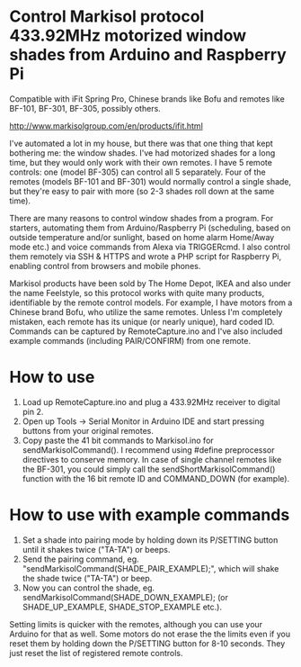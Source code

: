 # Control Markisol protocol 433.92MHz motorized window shades from Arduino and Raspberry Pi
Compatible with iFit Spring Pro, Chinese brands like Bofu and remotes like BF-101, BF-301, BF-305, possibly others.

http://www.markisolgroup.com/en/products/ifit.html

I've automated a lot in my house, but there was that one thing that kept bothering me: the window shades. I've had motorized shades for a long time, but they would only work with their own remotes. I have 5 remote controls: one (model BF-305) can control all 5 separately. Four of the remotes (models BF-101 and BF-301) would normally control a single shade, but they're easy to pair with more (so 2-3 shades roll down at the same time).

There are many reasons to control window shades from a program. For starters, automating them from Arduino/Raspberry Pi (scheduling, based on outside temperature and/or sunlight, based on home alarm Home/Away mode etc.) and voice commands from Alexa via TRIGGERcmd. I also control them remotely via SSH & HTTPS and wrote a PHP script for Raspberry Pi, enabling control from browsers and mobile phones.

Markisol products have been sold by The Home Depot, IKEA and also under the name Feelstyle, so this protocol works with quite many products, identifiable by the remote control models. For example, I have motors from a Chinese brand Bofu, who utilize the same remotes. Unless I'm completely mistaken, each remote has its unique (or nearly unique), hard coded ID. Commands can be captured by RemoteCapture.ino and I've also included example commands (including PAIR/CONFIRM) from one remote.


# How to use
1. Load up RemoteCapture.ino and plug a 433.92MHz receiver to digital pin 2.
2. Open up Tools -> Serial Monitor in Arduino IDE and start pressing buttons from your original remotes.
3. Copy paste the 41 bit commands to Markisol.ino for sendMarkisolCommand(). I recommend using #define preprocessor directives to conserve memory. In case of single channel remotes like the BF-301, you could simply call the sendShortMarkisolCommand() function with the 16 bit remote ID and COMMAND_DOWN (for example).


# How to use with example commands
1. Set a shade into pairing mode by holding down its P/SETTING button until it shakes twice ("TA-TA") or beeps.
2. Send the pairing command, eg. "sendMarkisolCommand(SHADE_PAIR_EXAMPLE);", which will shake the shade twice ("TA-TA") or beep.
3. Now you can control the shade, eg. sendMarkisolCommand(SHADE_DOWN_EXAMPLE); (or SHADE_UP_EXAMPLE, SHADE_STOP_EXAMPLE etc.).
 
Setting limits is quicker with the remotes, although you can use your Arduino for that as well. Some motors do not erase the the limits even if you reset them by holding down the P/SETTING button for 8-10 seconds. They just reset the list of registered remote controls.
